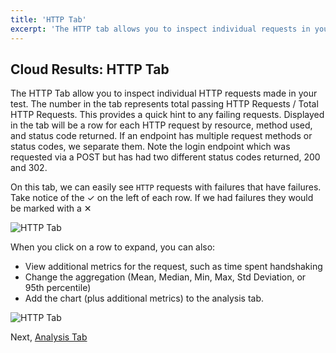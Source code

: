 ```yaml
---
title: 'HTTP Tab'
excerpt: 'The HTTP tab allows you to inspect individual requests in your k6 test'
---
```


## Cloud Results: HTTP Tab

The HTTP Tab allow you to inspect individual HTTP requests made in your test. The number in the tab represents total passing HTTP Requests / Total HTTP Requests. This provides a quick hint to any failing requests. Displayed in the tab will be a row for each HTTP request by resource, method used, and status code returned. If an endpoint has multiple request methods or status codes, we separate them. Note the login endpoint which was requested via a POST but has had two different status codes returned, 200 and 302.

On this tab, we can easily see `HTTP` requests with failures that have failures. Take notice of the &#10003; on the left of each row. If we had failures they would be marked with a &#10005;

![HTTP Tab](/images/05-HTTP-Tab/http-tab.png)

When you click on a row to expand, you can also:

- View additional metrics for the request, such as time spent handshaking
- Change the aggregation (Mean, Median, Min, Max, Std Deviation, or 95th percentile)
- Add the chart (plus additional metrics) to the analysis tab.

![HTTP Tab](/images/05-HTTP-Tab/http-tab-graph.png)

Next, [Analysis Tab](/cloud/analyzing-results/analysis-tab)
